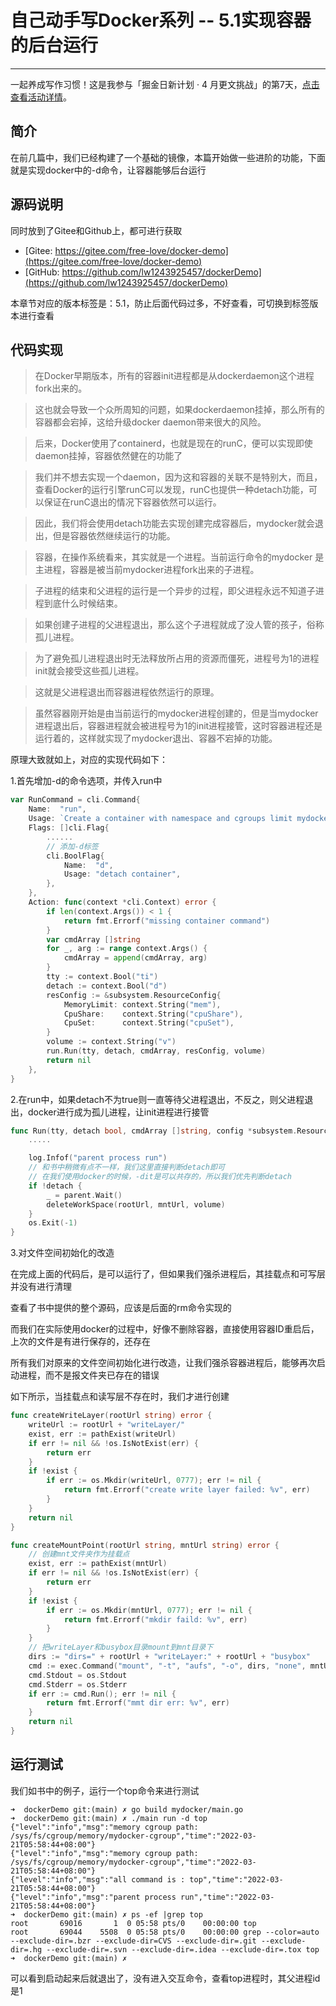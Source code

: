 # 自己动手写Docker系列 -- 5.1实现容器的后台运行
***

一起养成写作习惯！这是我参与「掘金日新计划 · 4 月更文挑战」的第7天，[点击查看活动详情](https://juejin.cn/post/7080800226365145118)。

## 简介
在前几篇中，我们已经构建了一个基础的镜像，本篇开始做一些进阶的功能，下面就是实现docker中的-d命令，让容器能够后台运行

## 源码说明
同时放到了Gitee和Github上，都可进行获取

- [Gitee: https://gitee.com/free-love/docker-demo](https://gitee.com/free-love/docker-demo)
- [GitHub: https://github.com/lw1243925457/dockerDemo](https://github.com/lw1243925457/dockerDemo)

本章节对应的版本标签是：5.1，防止后面代码过多，不好查看，可切换到标签版本进行查看

## 代码实现
> 在Docker早期版本，所有的容器init进程都是从dockerdaemon这个进程fork出来的。

> 这也就会导致一个众所周知的问题，如果dockerdaemon挂掉，那么所有的容器都会宕掉，这给升级docker daemon带来很大的风险。

> 后来，Docker使用了containerd，也就是现在的runC，便可以实现即使daemon挂掉，容器依然健在的功能了

> 我们并不想去实现一个daemon，因为这和容器的关联不是特别大，而且，查看Docker的运行引擎runC可以发现，runC也提供一种detach功能，可以保证在runC退出的情况下容器依然可以运行。

> 因此，我们将会使用detach功能去实现创建完成容器后，mydocker就会退出，但是容器依然继续运行的功能。

> 容器，在操作系统看来，其实就是一个进程。当前运行命令的mydocker 是主进程，容器是被当前mydocker进程fork出来的子进程。

> 子进程的结束和父进程的运行是一个异步的过程，即父进程永远不知道子进程到底什么时候结束。

> 如果创建子进程的父进程退出，那么这个子进程就成了没人管的孩子，俗称孤儿进程。

> 为了避免孤儿进程退出时无法释放所占用的资源而僵死，进程号为1的进程init就会接受这些孤儿进程。

> 这就是父进程退出而容器进程依然运行的原理。

> 虽然容器刚开始是由当前运行的mydocker进程创建的，但是当mydocker进程退出后，容器进程就会被进程号为1的init进程接管，这时容器进程还是运行着的，这样就实现了mydocker退出、容器不宕掉的功能。
  
原理大致就如上，对应的实现代码如下：

1.首先增加-d的命令选项，并传入run中

```go
var RunCommand = cli.Command{
	Name:  "run",
	Usage: `Create a container with namespace and cgroups limit mydocker run -ti [command]`,
	Flags: []cli.Flag{
		......
		// 添加-d标签
		cli.BoolFlag{
			Name:  "d",
			Usage: "detach container",
		},
	},
	Action: func(context *cli.Context) error {
		if len(context.Args()) < 1 {
			return fmt.Errorf("missing container command")
		}
		var cmdArray []string
		for _, arg := range context.Args() {
			cmdArray = append(cmdArray, arg)
		}
		tty := context.Bool("ti")
		detach := context.Bool("d")
		resConfig := &subsystem.ResourceConfig{
			MemoryLimit: context.String("mem"),
			CpuShare:    context.String("cpuShare"),
			CpuSet:      context.String("cpuSet"),
		}
		volume := context.String("v")
		run.Run(tty, detach, cmdArray, resConfig, volume)
		return nil
	},
}
```

2.在run中，如果detach不为true则一直等待父进程退出，不反之，则父进程退出，docker进行成为孤儿进程，让init进程进行接管

```go
func Run(tty, detach bool, cmdArray []string, config *subsystem.ResourceConfig, volume string) {
	.....

	log.Infof("parent process run")
	// 和书中稍微有点不一样，我们这里直接判断detach即可
	// 在我们使用docker的时候，-dit是可以共存的，所以我们优先判断detach
	if !detach {
		_ = parent.Wait()
		deleteWorkSpace(rootUrl, mntUrl, volume)
	}
	os.Exit(-1)
}
```

3.对文件空间初始化的改造

在完成上面的代码后，是可以运行了，但如果我们强杀进程后，其挂载点和可写层并没有进行清理

查看了书中提供的整个源码，应该是后面的rm命令实现的

而我们在实际使用docker的过程中，好像不删除容器，直接使用容器ID重启后，上次的文件是有进行保存的，还存在

所有我们对原来的文件空间初始化进行改造，让我们强杀容器进程后，能够再次启动进程，而不是报文件夹已存在的错误

如下所示，当挂载点和读写层不存在时，我们才进行创建

```go
func createWriteLayer(rootUrl string) error {
	writeUrl := rootUrl + "writeLayer/"
	exist, err := pathExist(writeUrl)
	if err != nil && !os.IsNotExist(err) {
		return err
	}
	if !exist {
		if err := os.Mkdir(writeUrl, 0777); err != nil {
			return fmt.Errorf("create write layer failed: %v", err)
		}
	}
	return nil
}

func createMountPoint(rootUrl string, mntUrl string) error {
	// 创建mnt文件夹作为挂载点
	exist, err := pathExist(mntUrl)
	if err != nil && !os.IsNotExist(err) {
		return err
	}
	if !exist {
		if err := os.Mkdir(mntUrl, 0777); err != nil {
			return fmt.Errorf("mkdir faild: %v", err)
		}
	}
	// 把writeLayer和busybox目录mount到mnt目录下
	dirs := "dirs=" + rootUrl + "writeLayer:" + rootUrl + "busybox"
	cmd := exec.Command("mount", "-t", "aufs", "-o", dirs, "none", mntUrl)
	cmd.Stdout = os.Stdout
	cmd.Stderr = os.Stderr
	if err := cmd.Run(); err != nil {
		return fmt.Errorf("mmt dir err: %v", err)
	}
	return nil
}
```

## 运行测试
我们如书中的例子，运行一个top命令来进行测试

```shell
➜  dockerDemo git:(main) ✗ go build mydocker/main.go
➜  dockerDemo git:(main) ✗ ./main run -d top
{"level":"info","msg":"memory cgroup path: /sys/fs/cgroup/memory/mydocker-cgroup","time":"2022-03-21T05:58:44+08:00"}
{"level":"info","msg":"memory cgroup path: /sys/fs/cgroup/memory/mydocker-cgroup","time":"2022-03-21T05:58:44+08:00"}
{"level":"info","msg":"all command is : top","time":"2022-03-21T05:58:44+08:00"}
{"level":"info","msg":"parent process run","time":"2022-03-21T05:58:44+08:00"}
➜  dockerDemo git:(main) ✗ ps -ef |grep top
root       69016       1  0 05:58 pts/0    00:00:00 top
root       69044    5508  0 05:58 pts/0    00:00:00 grep --color=auto --exclude-dir=.bzr --exclude-dir=CVS --exclude-dir=.git --exclude-dir=.hg --exclude-dir=.svn --exclude-dir=.idea --exclude-dir=.tox top
➜  dockerDemo git:(main) ✗
```

可以看到启动起来后就退出了，没有进入交互命令，查看top进程时，其父进程id是1